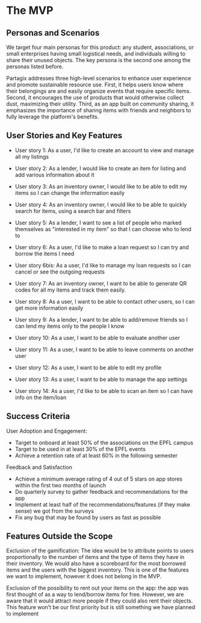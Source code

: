 # The MVP

## Personas and Scenarios

We target four main personas for this product: any student, associations, or small enterprises having small logistical needs, and individuals willing to share their unused objects. The key persona is the second one among the personas listed before.

Partagix addresses three high-level scenarios to enhance user experience and promote sustainable resource use. First, it helps users know where their belongings are and easily organize events that require specific items. Second, it encourages the use of products that would otherwise collect dust, maximizing their utility. Third, as an app built on community sharing, it emphasizes the importance of sharing items with friends and neighbors to fully leverage the platform's benefits.


## User Stories and Key Features


- User story 1:
As a user, I'd like to create an account to view and manage all my listings

- User story 2:
As a lender, I would like to create an item for listing and add various information about it

- User story 3:
As an inventory owner, I would like to be able to edit my items so I can change the information easily

- User story 4:
As an inventory owner, I would like to be able to quickly search for items, using a search bar and filters

- User story 5:
As a lender, I want to see a list of people who marked themselves as "interested in my item" so that I can choose who to lend to

- User story 6:
As a user, I'd like to make a loan request so I can try and borrow the items I need

- User story 6bis:
As a user, I'd like to manage my loan requests so I can cancel or see the outgoing requests

- User story 7:
As an inventory owner, I want to be able to generate QR codes for all my items and track them easily.

- User story 8:
As a user, I want to be able to contact other users, so I can get more information easily

- User story 9:
As a lender, I want to be able to add/remove friends so I can lend my items only to the people I know

- User story 10:
As a user, I want to be able to evaluate another user

- User story 11:
As a user, I want to be able to leave comments on another user

- User story 12:
As a user, I want to be able to edit my profile

- User story 13:
As a user, I want to be able to manage the app settings

- User story 14:
As a user, I'd like to be able to scan an item so I can have info on the item/loan


## Success Criteria

User Adoption and Engagement:
- Target to onboard at least 50% of the associations on the EPFL campus
- Target to be used in at least 30% of the EPFL events
- Achieve a retention rate of at least 60% in the following semester

Feedback and Satisfaction
- Achieve a minimum average rating of 4 out of 5 stars on app stores within the first two months of launch
- Do quarterly survey to gather feedback and recommendations for the app
- Implement at least half of the recommendations/features (if they make sense) we got from the surveys
- Fix any bug that may be found by users as fast as possible


## Features Outside the Scope

Exclusion of the gamification: The idea would be to attribute points to users proportionally to the number of items and the type of items they have in their inventory. We would also have a scoreboard for the most borrowed items and the users with the biggest inventory. This is one of the features we want to implement, however it does not belong in the MVP.

Exclusion of the possibility to rent out your items on the app: the app was first thought of as a way to lend/borrow items for free. However, we are aware that it would attract more people if they could also rent their objects. This feature won’t be our first priority but is still something we have planned to implement


[comment]: <> (*Describe the value proposition and argue that it is:*)

[comment]: <> (*1. Easy to communicate*)

[comment]: <> (*2. Defensible*)

[comment]: <> (*3. Relevant*)

